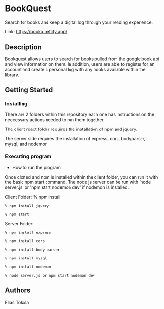 # BookQuest

Search for books and keep a digital log through your reading experience.

Link: https://bookq.netlify.app/

## Description

Bookquest allows users to search for books pulled from the google book api and view information on them. 
In addition, users are able to register for an account and create a personal log with any books available within the library.

## Getting Started

### Installing

There are 2 folders within this repository each one has instructions on the neccessary actions needed to run them together. 

The client react folder requires the installation of npm and jquery.

The server side requires the installation of express, cors, bodyparser, mysql, and nodemon

### Executing program

* How to run the program

Once cloned and npm is installed within the client folder, you can run it with the basic npm start command.
The node js server can be run with 'node server.js' or 'npm start nodemon dev' if nodemon is installed.

Client Folder:
    % npm install
  
    % npm install jquery
  
    % npm start

Server Folder:

    % npm install express
  
    % npm install cors
  
    % npm install body-parser
  
    % npm install mysql
  
    % npm install nodemon
  
    % node server.js or npm start nodemon dev
  
## Authors

Elias Tokola
